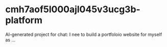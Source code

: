 # cmh7aof5l000ajl045v3ucg3b-platform
AI-generated project for chat: I nee to build a portfoloio website for myself as ...
